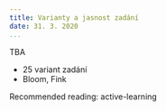 ```yaml
---
title: Varianty a jasnost zadání
date: 31. 3. 2020
...
```


TBA

* 25 variant zadání
* Bloom, Fink

Recommended reading: active-learning
